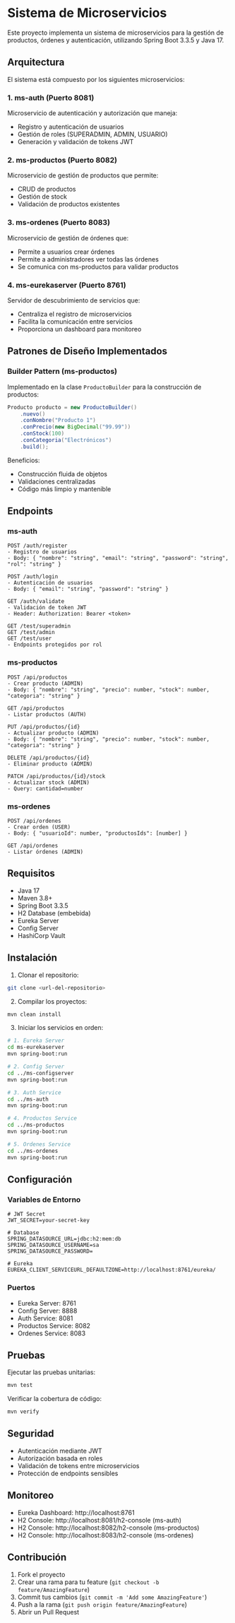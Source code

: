 # Sistema de Microservicios

Este proyecto implementa un sistema de microservicios para la gestión de productos, órdenes y autenticación, utilizando Spring Boot 3.3.5 y Java 17.

## Arquitectura

El sistema está compuesto por los siguientes microservicios:

### 1. ms-auth (Puerto 8081)

Microservicio de autenticación y autorización que maneja:

- Registro y autenticación de usuarios
- Gestión de roles (SUPERADMIN, ADMIN, USUARIO)
- Generación y validación de tokens JWT

### 2. ms-productos (Puerto 8082)

Microservicio de gestión de productos que permite:

- CRUD de productos
- Gestión de stock
- Validación de productos existentes

### 3. ms-ordenes (Puerto 8083)

Microservicio de gestión de órdenes que:

- Permite a usuarios crear órdenes
- Permite a administradores ver todas las órdenes
- Se comunica con ms-productos para validar productos

### 4. ms-eurekaserver (Puerto 8761)

Servidor de descubrimiento de servicios que:

- Centraliza el registro de microservicios
- Facilita la comunicación entre servicios
- Proporciona un dashboard para monitoreo

## Patrones de Diseño Implementados

### Builder Pattern (ms-productos)

Implementado en la clase `ProductoBuilder` para la construcción de productos:

```java
Producto producto = new ProductoBuilder()
    .nuevo()
    .conNombre("Producto 1")
    .conPrecio(new BigDecimal("99.99"))
    .conStock(100)
    .conCategoria("Electrónicos")
    .build();
```

Beneficios:

- Construcción fluida de objetos
- Validaciones centralizadas
- Código más limpio y mantenible

## Endpoints

### ms-auth

```
POST /auth/register
- Registro de usuarios
- Body: { "nombre": "string", "email": "string", "password": "string", "rol": "string" }

POST /auth/login
- Autenticación de usuarios
- Body: { "email": "string", "password": "string" }

GET /auth/validate
- Validación de token JWT
- Header: Authorization: Bearer <token>

GET /test/superadmin
GET /test/admin
GET /test/user
- Endpoints protegidos por rol
```

### ms-productos

```
POST /api/productos
- Crear producto (ADMIN)
- Body: { "nombre": "string", "precio": number, "stock": number, "categoria": "string" }

GET /api/productos
- Listar productos (AUTH)

PUT /api/productos/{id}
- Actualizar producto (ADMIN)
- Body: { "nombre": "string", "precio": number, "stock": number, "categoria": "string" }

DELETE /api/productos/{id}
- Eliminar producto (ADMIN)

PATCH /api/productos/{id}/stock
- Actualizar stock (ADMIN)
- Query: cantidad=number
```

### ms-ordenes

```
POST /api/ordenes
- Crear orden (USER)
- Body: { "usuarioId": number, "productosIds": [number] }

GET /api/ordenes
- Listar órdenes (ADMIN)
```

## Requisitos

- Java 17
- Maven 3.8+
- Spring Boot 3.3.5
- H2 Database (embebida)
- Eureka Server
- Config Server
- HashiCorp Vault

## Instalación

1. Clonar el repositorio:

```bash
git clone <url-del-repositorio>
```

2. Compilar los proyectos:

```bash
mvn clean install
```

3. Iniciar los servicios en orden:

```bash
# 1. Eureka Server
cd ms-eurekaserver
mvn spring-boot:run

# 2. Config Server
cd ../ms-configserver
mvn spring-boot:run

# 3. Auth Service
cd ../ms-auth
mvn spring-boot:run

# 4. Productos Service
cd ../ms-productos
mvn spring-boot:run

# 5. Ordenes Service
cd ../ms-ordenes
mvn spring-boot:run
```

## Configuración

### Variables de Entorno

```properties
# JWT Secret
JWT_SECRET=your-secret-key

# Database
SPRING_DATASOURCE_URL=jdbc:h2:mem:db
SPRING_DATASOURCE_USERNAME=sa
SPRING_DATASOURCE_PASSWORD=

# Eureka
EUREKA_CLIENT_SERVICEURL_DEFAULTZONE=http://localhost:8761/eureka/
```

### Puertos

- Eureka Server: 8761
- Config Server: 8888
- Auth Service: 8081
- Productos Service: 8082
- Ordenes Service: 8083

## Pruebas

Ejecutar las pruebas unitarias:

```bash
mvn test
```

Verificar la cobertura de código:

```bash
mvn verify
```

## Seguridad

- Autenticación mediante JWT
- Autorización basada en roles
- Validación de tokens entre microservicios
- Protección de endpoints sensibles

## Monitoreo

- Eureka Dashboard: http://localhost:8761
- H2 Console: http://localhost:8081/h2-console (ms-auth)
- H2 Console: http://localhost:8082/h2-console (ms-productos)
- H2 Console: http://localhost:8083/h2-console (ms-ordenes)

## Contribución

1. Fork el proyecto
2. Crear una rama para tu feature (`git checkout -b feature/AmazingFeature`)
3. Commit tus cambios (`git commit -m 'Add some AmazingFeature'`)
4. Push a la rama (`git push origin feature/AmazingFeature`)
5. Abrir un Pull Request
